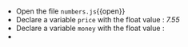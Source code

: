 # 
- Open the file `numbers.js`{{open}}
- Declare a variable `price` with the float value :  *7.55* 
- Declare a variable `money` with the float value : 
-


